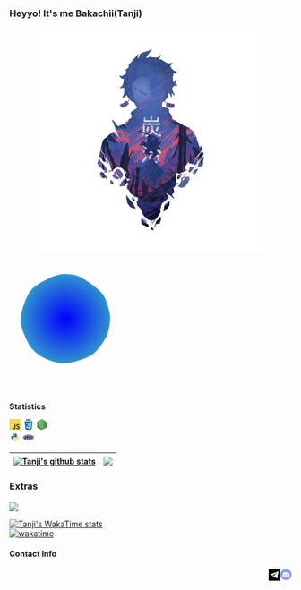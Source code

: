 ### Heyyo! It's me Bakachii(Tanji)

<p align="center"><a href="https://Bakachii.github.io"><img width="80%" alt="[Image Not Found]." src="./assets/c8bbfef8527fede6eeddd8d15ca8b727.jpg" /></a></p>

<style>
  .rotate {  
    animation-name: ani-rotate;
    animation-duration: 30s;
    animation-timing-function: linear;
    animation-delay: 0s;
    animation-iteration-count: infinite;
    animation-direction: normal;
    animation-fill-mode: none;
  }
 
  @keyframes ani-rotate {
    0%{ transform: rotate(0); }
    100%{ transform: rotate(360deg); }  
  }
</style>


<svg xmlns="http://www.w3.org/2000/svg" width="200" height="200" 
  viewBox="-25 -25 250 250" class="rotate"> 
  <defs>
   <radialGradient id="rgrad" cx="50%" cy="50%" r="50%" >
     <stop offset="0%" style="stop-color:#0000ff;stop-opacity:1.00" />
     <stop offset="100%" style="stop-color:#3092cf;stop-opacity:1.00" />
   </radialGradient>
  </defs>
  <path d="M191.09013832190817 58.737587316110115 C185.62416323928963 47.29200636522936 169.74541244380725 26.26704423958395 159.11685542934123 19.345196025615635 C144.08364884023044 9.554819586233958 107.80918387949393 0.2438351020761187 89.87107859690802 0.5142977548533167 C80.22253207976443 0.6597741831249296 61.02324644618598 6.47956451357251 52.94746108777543 11.761354373984219 C37.70482944388599 21.730462477983068 11.58929700293743 49.91329990935073 5.566372837202792 67.1018228335093 C-0.4007877916860032 84.13120498069114 1.3574097814907615 122.46885767149426 8.019863213627772 139.2384306103118 C13.811720908575357 153.81669086473602 36.67151712225973 177.29319910976304 49.50452095735025 186.31457927982572 C55.71144276446089 190.67793816503738 70.24533720996419 196.19583701337268 77.72184009739706 197.48683804162516 C90.37358123688517 199.6714704916063 116.96276519364491 200.02788127041188 129.04623253396497 195.6886428766906 C145.61445662421244 189.73890410855694 174.98603378523498 167.36093056404502 184.91112813180143 152.82140020280417 C192.56170239484504 141.61387381622308 199.5066286183472 114.24179968781972 199.99768205003465 100.68087048707964 C200.38559691957505 89.96821532107256 195.7096993382545 68.41080367200964 191.09013832190817 58.737587316110115Z" stroke="none" fill="url(#rgrad)"  />
</svg>

<br />

**Statistics**

<code><img height="20" alt="javascript" src="https://raw.githubusercontent.com/github/explore/80688e429a7d4ef2fca1e82350fe8e3517d3494d/topics/javascript/javascript.png"></code>
<code><img height="20" alt="css" src="https://raw.githubusercontent.com/github/explore/80688e429a7d4ef2fca1e82350fe8e3517d3494d/topics/css/css.png"></code>
<code><img height="20" alt="nodejs" src="https://raw.githubusercontent.com/github/explore/80688e429a7d4ef2fca1e82350fe8e3517d3494d/topics/nodejs/nodejs.png"></code>    
<code><img height="20" alt="python" src="https://raw.githubusercontent.com/github/explore/80688e429a7d4ef2fca1e82350fe8e3517d3494d/topics/python/python.png"></code>
<code><img height="20" alt="php" src="https://raw.githubusercontent.com/github/explore/80688e429a7d4ef2fca1e82350fe8e3517d3494d/topics/php/php.png"></code>

| <a href="https://github.com/Bakachii"><img align="center" src="https://github-readme-stats.vercel.app/api?username=Bakachii&show_icons=true&include_all_commits=true&theme=tokyonight&hide_border=true" alt="Tanji's github stats" /></a> | <a href="https://github.com/Bakachii"><img align="center" src="https://github-readme-stats.vercel.app/api/top-langs/?username=bakachii&layout=compact&theme=buefy&hide_border=true" /></a> |
| ------------- | ------------- |

### Extras
<a href="https://github.com/Bakachii/Bakachii.github.io"><img align="center" src="https://github-readme-stats.vercel.app/api/pin/?username=Bakachii&repo=Bakachii.github.io&theme=buefy" /></a> 

[![Tanji's WakaTime stats](https://github-readme-stats.vercel.app/api/wakatime?username=Bakachii)](https://t.me/UnchainedCodes)
<br/>
[![wakatime](https://wakatime.com/badge/user/018e54cd-5552-44cc-8c63-96f82d409fb7.svg)](https://wakatime.com/@018e54cd-5552-44cc-8c63-96f82d409fb7)

#### Contact Info

<a href="https://discordapp.com/users/lynncept">
  <img align="right" alt="Tanjirou Kamado | Discord" width="20px" src="https://raw.githubusercontent.com/BakaChii/Bakachii/master/assets/discord-round.svg" />
</a>
<a href="https://t.me/Bakachii">
  <img align="right" alt="Tanjirou Kamado | Telegram" width="21px" src="https://raw.githubusercontent.com/Bakachii/Bakachii/master/assets/telegram-svgrepo-com.svg" />
</a> 
